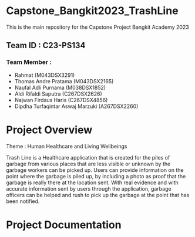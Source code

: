 # Capstone_Bangkit2023_TrashLine
This is the main repository for the Capstone Project Bangkit Academy 2023


## Team ID :  C23-PS134
### Team Member	: 
* Rahmat (M043DSX3291)
* Thomas Andre Pratama (M043DSX2165)
* Naufal Adli Purnama (M038DSX1852)
* Aldi Rifaldi Saputra (C267DSX2626)
* Najwan Firdaus Haris (C267DSX4856)
* Dipdha Turfaqintar Aswaj Marzuki (A267DSX2260)

# Project Overview

Theme : Human Healthcare and Living Wellbeings

Trash Line is a Healthcare application that is created for the piles of garbage from various places that are less visible or unknown by the garbage workers can be picked up. Users can provide information on the point where the garbage is piled up, by including a photo as proof that the garbage is really there at the location sent. With real evidence and with accurate information sent by users through the application, garbage officers can be helped and rush to pick up the garbage at the point that has been notified.

# Project Documentation
